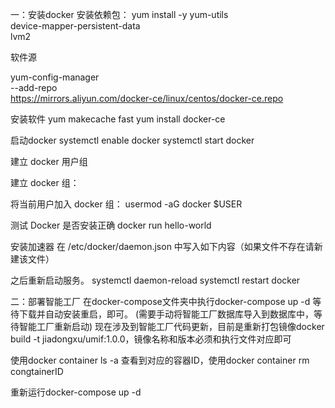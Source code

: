 一：安装docker
安装依赖包：
yum install -y yum-utils \
           device-mapper-persistent-data \
           lvm2

软件源

yum-config-manager \
     --add-repo \
     https://mirrors.aliyun.com/docker-ce/linux/centos/docker-ce.repo

安装软件
yum makecache fast
yum install docker-ce

启动docker
systemctl enable docker
systemctl start docker

建立 docker 用户组

建立 docker 组：
<!-- groupadd docker -->

将当前用户加入 docker 组：
usermod -aG docker $USER

测试 Docker 是否安装正确
docker run hello-world

安装加速器
在 /etc/docker/daemon.json 中写入如下内容（如果文件不存在请新建该文件）
<!-- 
{
  "registry-mirrors": [
    "https://registry.docker-cn.com"
  ]
} -->

之后重新启动服务。
systemctl daemon-reload
systemctl restart docker

二：部署智能工厂
在docker-compose文件夹中执行docker-compose up -d   等待下载并自动安装重启，即可。
(需要手动将智能工厂数据库导入到数据库中，等待智能工厂重新启动)
现在涉及到智能工厂代码更新，目前是重新打包镜像docker build -t jiadongxu/umif:1.0.0，镜像名称和版本必须和执行文件对应即可

使用docker container ls -a 查看到对应的容器ID，使用docker container rm congtainerID

重新运行docker-compose up -d 
